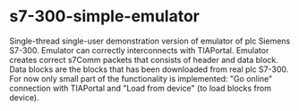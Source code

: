 # s7-300-simple-emulator
Single-thread single-user demonstration version of emulator of plc Siemens S7-300.
Emulator can correctly interconnects with TIAPortal. Emulator creates correct s7Comm packets that consists of header and data block.  Data blocks are the blocks that has been downloaded from real plc S7-300. For now only small part of the functionality is implemented: "Go online" connection with TIAPortal and  "Load from device" (to load blocks from device). 


